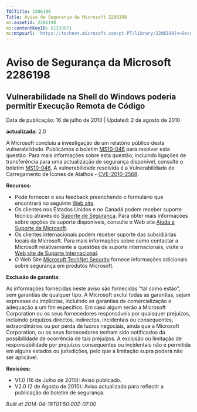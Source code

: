 ```yaml
---
TOCTitle: 2286198
Title: Aviso de Segurança da Microsoft 2286198
ms:assetid: 2286198
ms:contentKeyID: 61233871
ms:mtpsurl: 'https://technet.microsoft.com/pt-PT/library/2286198(v=Security.10)'
---
```


Aviso de Segurança da Microsoft 2286198
=======================================

Vulnerabilidade na Shell do Windows poderia permitir Execução Remota de Código
------------------------------------------------------------------------------

Data de publicação: 16 de julho de 2010 | Updated: 2 de agosto de 2010

**actualizada:** 2.0

A Microsoft concluiu a investigação de um relatório público desta vulnerabilidade. Publicámos o boletim [MS10-046](http://go.microsoft.com/fwlink/?linkid=197393) para resolver esta questão. Para mais informações sobre esta questão, incluindo ligações de transferência para uma actualização de segurança disponível, consulte o boletim [MS10-046](http://go.microsoft.com/fwlink/?linkid=197393). A vulnerabilidade resolvida é a Vulnerabilidade de Carregamento de Ícones de Atalhos - [CVE-2010-2568](http://www.cve.mitre.org/cgi-bin/cvename.cgi?name=cve-2010-2568).

**Recursos:**

-   Pode fornecer o seu feedback preenchendo o formulário que encontrará no seguinte [Web site](https://support.microsoft.com/common/survey.aspx?scid=sw;en;1257&amp;showpage=1&amp;ws=technet&amp;sd=tech).
-   Os clientes nos Estados Unidos e no Canadá podem receber suporte técnico através do [Suporte de Segurança](http://go.microsoft.com/fwlink/?linkid=21131). Para obter mais informações sobre opções de suporte disponíveis, consulte o Web site [Ajuda e Suporte da Microsoft](http://support.microsoft.com).
-   Os clientes internacionais podem receber suporte das subsidiárias locais da Microsoft. Para mais informações sobre como contactar a Microsoft relativamente a questões de suporte internacionais, visite o [Web site de Suporte Internacional](http://go.microsoft.com/fwlink/?linkid=21155).
-   O Web Site [Microsoft TechNet Security](http://go.microsoft.com/fwlink/?linkid=21132) fornece informações adicionais sobre segurança em produtos Microsoft.

**Exclusão de garantia:**

As informações fornecidas neste aviso são fornecidas "tal como estão", sem garantias de qualquer tipo. A Microsoft exclui todas as garantias, sejam expressas ou implícitas, incluindo as garantias de comercialização e adequação a um fim específico. Em caso algum serão a Microsoft Corporation ou os seus fornecedores responsáveis por quaisquer prejuízos, incluindo prejuízos directos, indirectos, incidentais ou consequentes, extraordinários ou por perda de lucros negociais, ainda que a Microsoft Corporation, ou os seus fornecedores tenham sido notificados da possibilidade de ocorrência de tais prejuízos. A exclusão ou limitação de responsabilidade por prejuízos consequentes ou incidentais não é permitida em alguns estados ou jurisdições, pelo que a limitação supra poderá não ser aplicável.

**Revisões:**

-   V1.0 (16 de Julho de 2010): Aviso publicado.
-   V2.0 (2 de Agosto de 2010): Aviso actualizado para reflectir a publicação do boletim de segurança.

*Built at 2014-04-18T01:50:00Z-07:00*
